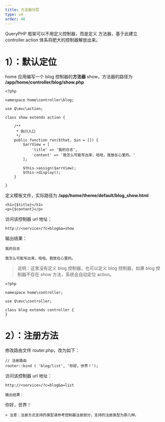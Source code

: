 ```yaml
---
title: 方法器分层
type: v4
order: 40
---
```


QueryPHP 框架可以不用定义控制器，而是定义 方法器，基于此建立 controller.action 体系将肥大的控制器解放出来。

# 1）：默认定位
home 应用编写一个 blog 控制器的**方法器** show，方法器的路径为 **<project>/app/home/controller/blog/show.php**
~~~
<?php

namespace home\controller\blog;

use Q\mvc\action;

class show extends action {
    
    /**
     * 执行入口
     */
    public function run($that, $in = []) {
        $arrView = [
            'title' => '我的日志',
            'content' => '我怎么可能写出来，哈哈，我放在心里的。'
        ];
        
        $this->assign($arrView);
        $this->display();
    }
    
}
~~~

定义模板文件，实际路径为 **<project>/app/home/theme/default/blog_show.html**
~~~
<h1>{$title}</h1>
<p>{$content}</p>
~~~

访问该控制器 url 地址：
~~~
http://<service>/?c=blog&a=show
~~~

输出结果：
~~~
我的日志

我怎么可能写出来，哈哈，我放在心里的。
~~~
> 说明：这里没有定义 blog 控制器，也可以定义 blog 控制器，如果 blog 控制器不存在 show 方法，系统会自动定位 action。
~~~
<?php

namespace home\controller;

use Q\mvc\controller;

class blog extends controller {
}
~~~

# 2）：注册方法
修改路由文件 router.php，改为如下：
~~~
// 注册路由
router::bind ( 'blog/list', '你好，世界！');
~~~

访问该控制器 url 地址：
~~~
http://<service>/?c=blog&a=list
~~~

~~~
输出结果：
~~~
你好，世界！
~~~
> 注意：注册方式支持的类型请参考控制器注册部分，支持的注册类型为那几种。